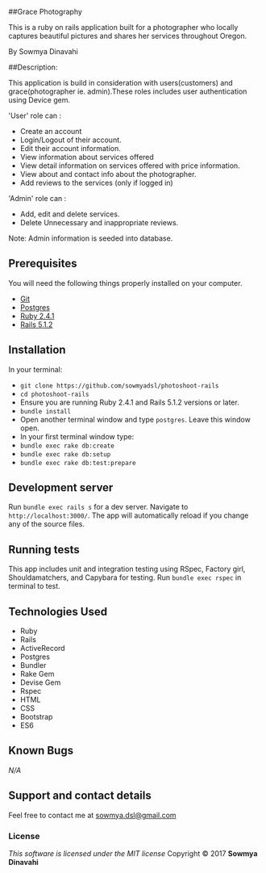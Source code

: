 ##Grace Photography

This is a ruby on rails application built for a photographer who locally captures beautiful pictures and shares her services throughout Oregon.


By Sowmya Dinavahi

##Description:

This application is build in consideration with users(customers) and grace(photographer ie. admin).These roles includes user authentication using Device gem.

'User' role can :
* Create an account
* Login/Logout of their account.
* Edit their account information.
* View information about services offered
* View detail information on services offered with price information.
* View about and contact info about the photographer.
* Add reviews to the services (only if logged in)


'Admin' role can :
* Add, edit and delete services.
* Delete Unnecessary and inappropriate reviews.

Note: Admin information is seeded into database.

## Prerequisites

You will need the following things properly installed on your computer.

* [Git](https://git-scm.com/)
* [Postgres](https://www.postgresql.org/)
* [Ruby 2.4.1](https://www.ruby-lang.org/en/downloads/)
* [Rails 5.1.2](http://rubyonrails.org/)

## Installation

In your terminal:
* `git clone https://github.com/sowmyadsl/photoshoot-rails`
* `cd photoshoot-rails`
* Ensure you are running Ruby 2.4.1 and Rails 5.1.2 versions or later.
* `bundle install`
* Open another terminal window and type `postgres`.  Leave this window open.
* In your first terminal window type:
* `bundle exec rake db:create`
* `bundle exec rake db:setup`
* `bundle exec rake db:test:prepare`

## Development server

Run `bundle exec rails s` for a dev server. Navigate to `http://localhost:3000/`. The app will automatically reload if you change any of the source files.

## Running tests

This app includes unit and integration testing using RSpec, Factory girl, Shouldamatchers, and Capybara for testing.
Run `bundle exec rspec` in terminal to test.

## Technologies Used

* Ruby
* Rails
* ActiveRecord
* Postgres
* Bundler
* Rake Gem
* Devise Gem
* Rspec
* HTML
* CSS
* Bootstrap
* ES6

## Known Bugs
_N/A_

## Support and contact details
Feel free to contact me at sowmya.dsl@gmail.com

### License
*This software is licensed under the MIT license*
Copyright © 2017 **Sowmya Dinavahi**
